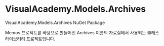 # VisualAcademy.Models.Archives

VisualAcademy.Models.Archives NuGet Package

Memos 프로젝트를 바탕으로 만들어진 Archives 이름의 자료실에서 사용되는 클래스 라이브러리 프로젝트입니다.


